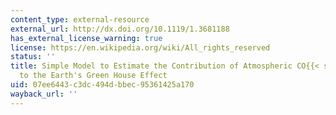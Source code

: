 ```yaml
---
content_type: external-resource
external_url: http://dx.doi.org/10.1119/1.3681188
has_external_license_warning: true
license: https://en.wikipedia.org/wiki/All_rights_reserved
status: ''
title: Simple Model to Estimate the Contribution of Atmospheric CO{{< sub "2" >}}
  to the Earth's Green House Effect
uid: 07ee6443-c3dc-494d-bbec-95361425a170
wayback_url: ''
---
```


